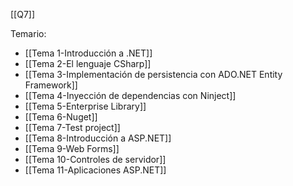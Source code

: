 [[Q7]]

Temario:
+ [[Tema 1-Introducción a .NET]]
+ [[Tema 2-El lenguaje CSharp]]
+ [[Tema 3-Implementación de persistencia con ADO.NET Entity Framework]]
+ [[Tema 4-Inyección de dependencias con Ninject]]
+ [[Tema 5-Enterprise Library]]
+ [[Tema 6-Nuget]]
+ [[Tema 7-Test project]]
+ [[Tema 8-Introducción a ASP.NET]]
+ [[Tema 9-Web Forms]]
+ [[Tema 10-Controles de servidor]]
+ [[Tema 11-Aplicaciones ASP.NET]]
